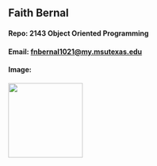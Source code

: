 ## Faith Bernal
#### Repo: 2143 Object Oriented Programming
#### Email: fnbernal1021@my.msutexas.edu
#### Image:
<img src="https://github.com/user-attachments/assets/5b6a108e-1740-4f6e-aea4-b99be22a8c2f" width = 150>
